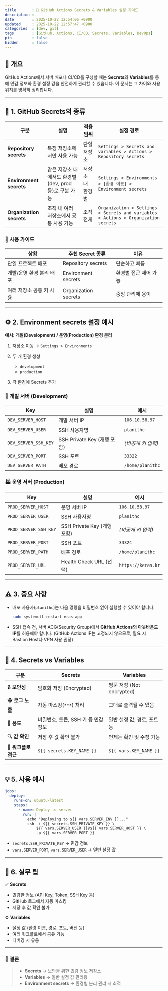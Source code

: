 ```yaml
---
title       : 🔐 GitHub Actions Secrets & Variables 설정 가이드
description : 
date        : 2025-10-22 12:54:06 +0900
updated     : 2025-10-22 12:57:47 +0900
categories  : [dev, git]
tags        : [GitHub, Actions, CI/CD, Secrets, Variables, DevOps]
pin         : false
hidden      : false
---
```


## 📘 개요

GitHub Actions에서 서버 배포나 CI/CD를 구성할 때는
**Secrets**와 **Variables**를 통해 민감 정보와 환경 설정 값을 안전하게 관리할 수 있습니다.
이 문서는 그 차이와 사용 위치를 명확히 정리합니다.

---

## 🧱 1. GitHub Secrets의 종류

| 구분                       | 설명                                  | 적용 범위     | 설정 경로                                                                              |
| ------------------------ | ----------------------------------- | --------- | ---------------------------------------------------------------------------------- |
| **Repository secrets**   | 특정 저장소에서만 사용 가능                     | 단일 저장소    | `Settings > Secrets and variables > Actions > Repository secrets`                  |
| **Environment secrets**  | 같은 저장소 내에서도 환경별(dev, prod 등)로 구분 가능 | 저장소 내 환경별 | `Settings > Environments > [환경 이름] > Environment secrets`                          |
| **Organization secrets** | 조직 내 여러 저장소에서 공통 사용 가능              | 조직 전체     | `Organization > Settings > Secrets and variables > Actions > Organization secrets` |

### 🔧 사용 가이드

| 상황             | 추천 Secret 종류         | 이유           |
| -------------- | -------------------- | ------------ |
| 단일 프로젝트 배포     | Repository secrets   | 단순하고 빠름      |
| 개발/운영 환경 분리 배포 | Environment secrets  | 환경별 접근 제어 가능 |
| 여러 저장소 공통 키 사용 | Organization secrets | 중앙 관리에 용이    |

---

## ⚙️ 2. Environment secrets 설정 예시

**예시: 개발(Development) / 운영(Production) 환경 분리**

1. 저장소 이동 → `Settings > Environments`
2. 두 개 환경 생성

   * `development`
   * `production`
3. 각 환경에 Secrets 추가

### 🔧 개발 서버 (Development)

| Key                  | 설명                      | 예시               |
| -------------------- | ----------------------- | ---------------- |
| `DEV_SERVER_HOST`    | 개발 서버 IP                | `106.10.58.97`   |
| `DEV_SERVER_USER`    | SSH 사용자명                | `planithc`       |
| `DEV_SERVER_SSH_KEY` | SSH Private Key (개행 포함) | *(비공개 키 입력)*     |
| `DEV_SERVER_PORT`    | SSH 포트                  | `33322`          |
| `DEV_SERVER_PATH`    | 배포 경로                   | `/home/planithc` |

### 🏭 운영 서버 (Production)

| Key                   | 설명                      | 예시                 |
| --------------------- | ----------------------- | ------------------ |
| `PROD_SERVER_HOST`    | 운영 서버 IP                | `106.10.58.97`     |
| `PROD_SERVER_USER`    | SSH 사용자명                | `planithc`         |
| `PROD_SERVER_SSH_KEY` | SSH Private Key (개행 포함) | *(비공개 키 입력)*       |
| `PROD_SERVER_PORT`    | SSH 포트                  | `33324`            |
| `PROD_SERVER_PATH`    | 배포 경로                   | `/home/planithc`   |
| `PROD_SERVER_URL`     | Health Check URL (선택)   | `https://keras.kr` |

---

## ⚠️ 3. 중요 사항

* 배포 사용자(`planithc`)는 다음 명령을 비밀번호 없이 실행할 수 있어야 합니다:

  ```bash
  sudo systemctl restart eras-app
  ```

* SSH 접속 전, 서버 ACG(Security Group)에서
  **GitHub Actions의 아웃바운드 IP**를 허용해야 합니다.
  (GitHub Actions IP는 고정되지 않으므로, 필요 시 Bastion Host나 VPN 사용 권장)

---

## 🔐 4. Secrets vs Variables

| 구분             | **Secrets**               | **Variables**          |
| -------------- | ------------------------- | ---------------------- |
| 🔒 **보안성**     | 암호화 저장 (Encrypted)        | 평문 저장 (Not encrypted)  |
| 🕵️ **로그 노출**  | 자동 마스킹(`***`) 처리          | 그대로 출력될 수 있음           |
| 🧩 **용도**      | 비밀번호, 토큰, SSH 키 등 민감 정보   | 일반 설정 값, 경로, 포트 등      |
| 🔍 **값 확인**    | 저장 후 값 확인 불가              | 언제든 확인 및 수정 가능         |
| 💬 **워크플로 접근** | `${{ secrets.KEY_NAME }}` | `${{ vars.KEY_NAME }}` |

---

## 💡 5. 사용 예시

```yaml
jobs:
  deploy:
    runs-on: ubuntu-latest
    steps:
      - name: Deploy to server
        run: |
          echo "Deploying to ${{ vars.SERVER_ENV }}..."
          ssh -i ${{ secrets.SSH_PRIVATE_KEY }} \
              ${{ vars.SERVER_USER }}@${{ vars.SERVER_HOST }} \
              -p ${{ vars.SERVER_PORT }}
```

* `secrets.SSH_PRIVATE_KEY` → 민감 정보
* `vars.SERVER_PORT`, `vars.SERVER_USER` → 일반 설정 값

---

## 🧠 6. 실무 팁

✅ **Secrets**

* 민감한 정보 (API Key, Token, SSH Key 등)
* GitHub 로그에서 자동 마스킹
* 저장 후 값 확인 불가

⚙️ **Variables**

* 설정 값 (환경 이름, 경로, 포트, 버전 등)
* 여러 워크플로에서 공유 가능
* 디버깅 시 유용

---

### 🎯 결론

> * **Secrets** → 보안을 위한 민감 정보 저장소
> * **Variables** → 일반 설정 값 관리용
> * **Environment secrets** → 환경별 분리 관리 시 최적
